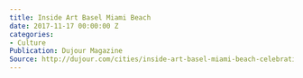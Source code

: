 ```yaml
---
title: Inside Art Basel Miami Beach
date: 2017-11-17 00:00:00 Z
categories:
- Culture
Publication: Dujour Magazine
Source: http://dujour.com/cities/inside-art-basel-miami-beach-celebration-2017/
---
```

